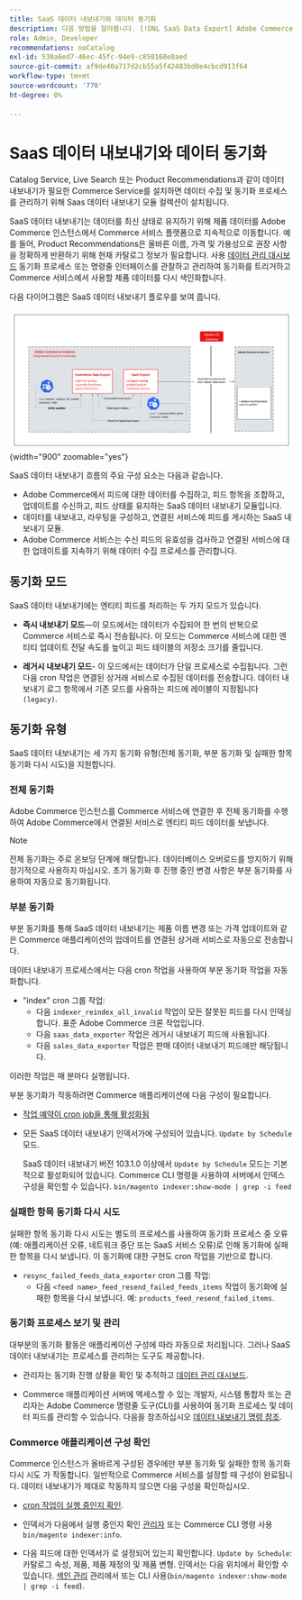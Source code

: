 ```yaml
---
title: SaaS 데이터 내보내기와 데이터 동기화
description: 다음 방법을 알아봅니다. [!DNL SaaS Data Export] Adobe Commerce 인스턴스와 연결된 SaaS 서비스 간에 데이터를 수집하고 동기화합니다.
role: Admin, Developer
recommendations: noCatalog
exl-id: 530a6ed7-46ec-45fc-94e9-c850168e8aed
source-git-commit: af9de40a717d2cb55a5f42483bd0e4cbcd913f64
workflow-type: tm+mt
source-wordcount: '770'
ht-degree: 0%

---
```


# SaaS 데이터 내보내기와 데이터 동기화

Catalog Service, Live Search 또는 Product Recommendations과 같이 데이터 내보내기가 필요한 Commerce Service를 설치하면 데이터 수집 및 동기화 프로세스를 관리하기 위해 Saas 데이터 내보내기 모듈 컬렉션이 설치됩니다.

SaaS 데이터 내보내기는 데이터를 최신 상태로 유지하기 위해 제품 데이터를 Adobe Commerce 인스턴스에서 Commerce 서비스 플랫폼으로 지속적으로 이동합니다. 예를 들어, Product Recommendations은 올바른 이름, 가격 및 가용성으로 권장 사항을 정확하게 반환하기 위해 현재 카탈로그 정보가 필요합니다. 사용 [데이터 관리 대시보드](https://experienceleague.adobe.com/en/docs/commerce-merchant-services/user-guides/data-services/catalog-sync) 동기화 프로세스 또는 명령줄 인터페이스를 관찰하고 관리하여 동기화를 트리거하고 Commerce 서비스에서 사용할 제품 데이터를 다시 색인화합니다.

다음 다이어그램은 SaaS 데이터 내보내기 플로우를 보여 줍니다.

![Adobe Commerce을 위한 SaaS 데이터 내보내기 수집 및 동기화 흐름](assets/data-export-flow.png){width="900" zoomable="yes"}

SaaS 데이터 내보내기 흐름의 주요 구성 요소는 다음과 같습니다.

- Adobe Commerce에서 피드에 대한 데이터를 수집하고, 피드 항목을 조합하고, 업데이트를 수신하고, 피드 상태를 유지하는 SaaS 데이터 내보내기 모듈입니다.
- 데이터를 내보내고, 라우팅을 구성하고, 연결된 서비스에 피드를 게시하는 SaaS 내보내기 모듈.
- Adobe Commerce 서비스는 수신 피드의 유효성을 검사하고 연결된 서비스에 대한 업데이트를 지속하기 위해 데이터 수집 프로세스를 관리합니다.

## 동기화 모드

SaaS 데이터 내보내기에는 엔티티 피드를 처리하는 두 가지 모드가 있습니다.

- **즉시 내보내기 모드**—이 모드에서는 데이터가 수집되어 한 번의 반복으로 Commerce 서비스로 즉시 전송됩니다. 이 모드는 Commerce 서비스에 대한 엔티티 업데이트 전달 속도를 높이고 피드 테이블의 저장소 크기를 줄입니다.

- **레거시 내보내기 모드**- 이 모드에서는 데이터가 단일 프로세스로 수집됩니다. 그런 다음 cron 작업은 연결된 상거래 서비스로 수집된 데이터를 전송합니다. 데이터 내보내기 로그 항목에서 기존 모드를 사용하는 피드에 레이블이 지정됩니다 `(legacy)`.

## 동기화 유형

SaaS 데이터 내보내기는 세 가지 동기화 유형(전체 동기화, 부분 동기화 및 실패한 항목 동기화 다시 시도)을 지원합니다.

### 전체 동기화

Adobe Commerce 인스턴스를 Commerce 서비스에 연결한 후 전체 동기화를 수행하여 Adobe Commerce에서 연결된 서비스로 엔티티 피드 데이터를 보냅니다.

>[!NOTE]
>
>전체 동기화는 주로 온보딩 단계에 해당합니다. 데이터베이스 오버로드를 방지하기 위해 정기적으로 사용하지 마십시오. 초기 동기화 후 진행 중인 변경 사항은 부분 동기화를 사용하여 자동으로 동기화됩니다.

### 부분 동기화

부분 동기화를 통해 SaaS 데이터 내보내기는 제품 이름 변경 또는 가격 업데이트와 같은 Commerce 애플리케이션의 업데이트를 연결된 상거래 서비스로 자동으로 전송합니다.

데이터 내보내기 프로세스에서는 다음 cron 작업을 사용하여 부분 동기화 작업을 자동화합니다.

- &quot;index&quot; cron 그룹 작업:
   - 다음 `indexer_reindex_all_invalid` 작업이 모든 잘못된 피드를 다시 인덱싱합니다. 표준 Adobe Commerce 크론 작업입니다.
   - 다음 `saas_data_exporter` 작업은 레거시 내보내기 피드에 사용됩니다.
   - 다음 `sales_data_exporter` 작업은 판매 데이터 내보내기 피드에만 해당됩니다.

이러한 작업은 매 분마다 실행됩니다.

부분 동기화가 작동하려면 Commerce 애플리케이션에 다음 구성이 필요합니다.

- [작업 예약이 cron job을 통해 활성화됨](https://experienceleague.adobe.com/docs/commerce-operations/installation-guide/next-steps/configuration.html)

- 모든 SaaS 데이터 내보내기 인덱서가에 구성되어 있습니다. `Update by Schedule` 모드.

  SaaS 데이터 내보내기 버전 103.1.0 이상에서 `Update by Schedule` 모드는 기본적으로 활성화되어 있습니다. Commerce CLI 명령을 사용하여 서버에서 인덱스 구성을 확인할 수 있습니다. `bin/magento indexer:show-mode | grep -i feed`

### 실패한 항목 동기화 다시 시도

실패한 항목 동기화 다시 시도는 별도의 프로세스를 사용하여 동기화 프로세스 중 오류(예: 애플리케이션 오류, 네트워크 중단 또는 SaaS 서비스 오류)로 인해 동기화에 실패한 항목을 다시 보냅니다. 이 동기화에 대한 구현도 cron 작업을 기반으로 합니다.

- `resync_failed_feeds_data_exporter` cron 그룹 작업:
   - 다음 `<feed name>_feed_resend_failed_feeds_items` 작업이 동기화에 실패한 항목을 다시 보냅니다. 예: `products_feed_resend_failed_items`.

### 동기화 프로세스 보기 및 관리

대부분의 동기화 활동은 애플리케이션 구성에 따라 자동으로 처리됩니다. 그러나 SaaS 데이터 내보내기는 프로세스를 관리하는 도구도 제공합니다.

- 관리자는 동기화 진행 상황을 확인 및 추적하고 [데이터 관리 대시보드](https://experienceleague.adobe.com/en/docs/commerce-admin/systems/data-transfer/data-dashboard).

- Commerce 애플리케이션 서버에 액세스할 수 있는 개발자, 시스템 통합자 또는 관리자는 Adobe Commerce 명령줄 도구(CLI)를 사용하여 동기화 프로세스 및 데이터 피드를 관리할 수 있습니다. 다음을 참조하십시오 [데이터 내보내기 명령 참조](data-export-cli-commands.md).

### Commerce 애플리케이션 구성 확인

Commerce 인스턴스가 올바르게 구성된 경우에만 부분 동기화 및 실패한 항목 동기화 다시 시도 가 작동합니다. 일반적으로 Commerce 서비스를 설정할 때 구성이 완료됩니다. 데이터 내보내기가 제대로 작동하지 않으면 다음 구성을 확인하십시오.

- [cron 작업이 실행 중인지 확인](https://experienceleague.adobe.com/en/docs/commerce-knowledge-base/kb/troubleshooting/miscellaneous/cron-readiness-check-issues).

- 인덱서가 다음에서 실행 중인지 확인 [관리자](https://experienceleague.adobe.com/en/docs/commerce-admin/systems/tools/index-management) 또는 Commerce CLI 명령 사용 `bin/magento indexer:info`.

- 다음 피드에 대한 인덱서가 로 설정되어 있는지 확인합니다. `Update by Schedule`: 카탈로그 속성, 제품, 제품 재정의 및 제품 변형. 인덱서는 다음 위치에서 확인할 수 있습니다. [색인 관리](https://experienceleague.adobe.com/en/docs/commerce-admin/systems/tools/index-management) 관리에서 또는 CLI 사용(`bin/magento indexer:show-mode | grep -i feed`).
